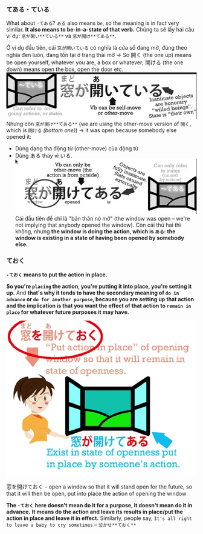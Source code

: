 ### てある・ている
What about `-てある`? `ある` also means `be`, so the meaning is in fact very similar. **It also means to be-in-a-state of that verb.** Chúng ta sẽ lấy hai câu ví dụ: `窓が開い**ている**` và `窓が開け**てある**`.

Ở ví dụ đầu tiên, cái `窓が開いている` có nghĩa là cửa sổ đang mở, đúng theo nghĩa đen luôn, đang tồn tại ở trạng thái mở -> So 開く (the one up) means be open yourself, whatever you are, a box or whatever; 開ける (the one down) means open the box, open the door etc.
![Pasted image 20250603095209.png](img/Pasted%20image%2020250603095209.png)
Nhưng còn `窓が開け**てある**` (we are using the other-move version of `開く`, which is `開ける` _(bottom one)_) -> it was open because somebody else opened it: 
- Dùng dạng tha động từ (other-move) của động từ
- Dùng ある thay vì いる.
![Pasted image 20250603095218.png](img/Pasted%20image%2020250603095218.png)
Cái đầu tiên để chỉ là "bản thân nó mở" (the window was open – we're not implying that anybody opened the window). Còn cái thứ hai thì không, nhưng **the window is doing the action, which is `ある`: the window is existing in a state of having been opened by somebody else.**

### ておく
**`-ておく` means to put the action in place.**

**So you're `placing` the action, you're putting it into place, you're setting it up.** And **that's why it tends to have the secondary meaning of `do in advance` or `do for another purpose`, because you are setting up that action and the implication is that you want the effect of that action to `remain in place` for whatever future purposes it may have.**

![Pasted image 20250603095144.png](img/Pasted%20image%2020250603095144.png)

窓を開けておく – open a window so that it will stand open for the future, so that it will then be open, put into place the action of opening the window

**The `-ておく` here doesn't mean do it for a purpose, it doesn't mean do it in advance.** **It means do the action and leave its results in place/put the action in place and leave it in effect.** Similarly, people say, `It's all right to leave a baby to cry sometimes` – `泣かせ**ておく**`